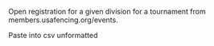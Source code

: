 Open registration for a given division for a tournament from members.usafencing.org/events.

Paste into csv unformatted
